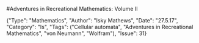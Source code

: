 #Adventures in Recreational Mathematics: Volume II

{"Type": "Mathematics", "Author": "Isky Mathews", "Date": "27.5.17", "Category": "Is", "Tags": ("Cellular automata", "Adventures in Recreational Mathematics", "von Neumann", "Wolfram"), "Issue": 31}
